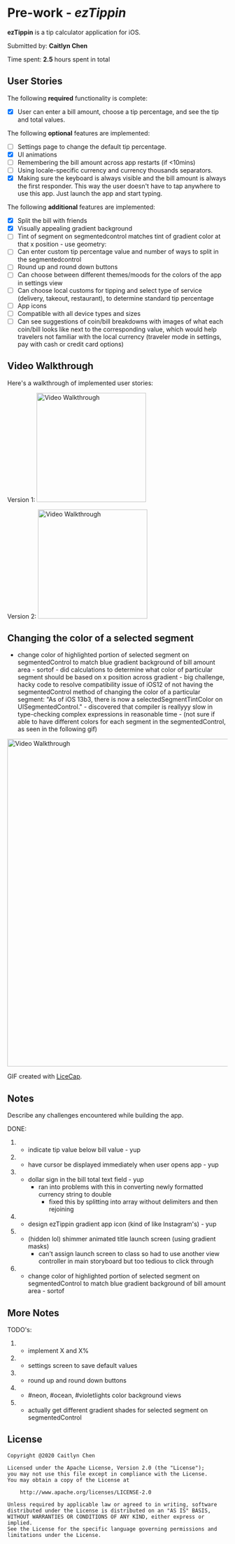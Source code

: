 # Pre-work - *ezTippin*

**ezTippin** is a tip calculator application for iOS.

Submitted by: **Caitlyn Chen**

Time spent: **2.5** hours spent in total

## User Stories

The following **required** functionality is complete:

* [X] User can enter a bill amount, choose a tip percentage, and see the tip and total values.

The following **optional** features are implemented:
* [ ] Settings page to change the default tip percentage.
* [X] UI animations
* [ ] Remembering the bill amount across app restarts (if <10mins)
* [ ] Using locale-specific currency and currency thousands separators.
* [X] Making sure the keyboard is always visible and the bill amount is always the first responder. This way the user doesn't have to tap anywhere to use this app. Just launch the app and start typing.

The following **additional** features are implemented:

- [X] Split the bill with friends
- [X] Visually appealing gradient background
- [ ] Tint of segment on segmentedcontrol matches tint of gradient color at that x position
        - use geometry: 
- [ ] Can enter custom tip percentage value and number of ways to split in the segmentedcontrol
- [ ] Round up and round down buttons
- [ ] Can choose between different themes/moods for the colors of the app in settings view
- [ ] Can choose local customs for tipping and select type of service (delivery, takeout, restaurant), to determine standard tip percentage
- [ ] App icons
- [ ] Compatible with all device types and sizes
- [ ] Can see suggestions of coin/bill breakdowns with images of what each coin/bill looks like next to the corresponding value, which would help travelers not familiar with the local currency (traveler mode in settings, pay with cash or credit card options)

## Video Walkthrough 

Here's a walkthrough of implemented user stories:

Version 1:
<img src='http://g.recordit.co/qhC1mSoNlH.gif' title='Video Walkthrough' width='250' alt='Video Walkthrough' /> 

Version 2:
<img src='http://g.recordit.co/Nden70S0tk.gif' title='Video Walkthrough' width='250' alt='Video Walkthrough' /> 

## Changing the color of a selected segment
- change color of highlighted portion of selected segment on segmentedControl to match blue gradient background of bill amount area - sortof 
        - did calculations to determine what color of particular segment should be based on x position across gradient
        - big challenge, hacky code to resolve compatibility issue of iOS12 of not having the segmentedControl method of                changing the color of a particular segment: "As of iOS 13b3, there is now a selectedSegmentTintColor on                        UISegmentedControl."
        - discovered that compiler is reallyyy slow in type-checking complex expressions in reasonable time
        - (not sure if able to have different colors for each segment in the segmentedControl, as seen in the following gif)
        
<img src='http://g.recordit.co/7GEBu6VJka.gif' title='Video Walkthrough' width='750' alt='Video Walkthrough' /> 

GIF created with [LiceCap](http://www.cockos.com/licecap/).

## Notes

Describe any challenges encountered while building the app.

DONE:
1) - indicate tip value below bill value - yup
2) - have cursor be displayed immediately when user opens app - yup
3) - dollar sign in the bill total text field - yup
        - ran into problems with this in converting newly formatted currency string to double
            - fixed this by splitting into array without delimiters and then rejoining
4) - design ezTippin gradient app icon (kind of like Instagram's) - yup
5) - (hidden lol) shimmer animated title launch screen (using gradient masks)
        - can't assign launch screen to class so had to use another view controller in main storyboard but too tedious to click through
6) - change color of highlighted portion of selected segment on segmentedControl to match blue gradient background of bill amount area - sortof 

## More Notes

TODO's:
1) - implement X and X%
2) - settings screen to save default values
3) - round up and round down buttons
4) - #neon, #ocean, #violetlights color background views
5) - actually get different gradient shades for selected segment on segmentedControl

## License

    Copyright @2020 Caitlyn Chen

    Licensed under the Apache License, Version 2.0 (the "License");
    you may not use this file except in compliance with the License.
    You may obtain a copy of the License at

        http://www.apache.org/licenses/LICENSE-2.0

    Unless required by applicable law or agreed to in writing, software
    distributed under the License is distributed on an "AS IS" BASIS,
    WITHOUT WARRANTIES OR CONDITIONS OF ANY KIND, either express or implied.
    See the License for the specific language governing permissions and
    limitations under the License.

